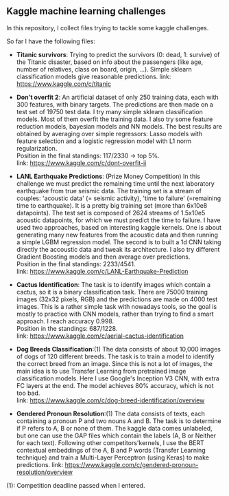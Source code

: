 ## Kaggle machine learning challenges

In this repository, I collect files trying to tackle some kaggle challenges.

So far I have the following files:

- **Titanic survivors**: Trying to predict the survivors (0: dead, 1: survive) of the Titanic disaster, based on info about the passengers (like age, number of relatives, class on board, origin, ...).  Simple sklearn classification models give reasonable predictions.
    link: https://www.kaggle.com/c/titanic

- **Don't overfit 2**: An artificial dataset of only 250 training data, each with 300 features, with binary targets. The predictions are then made on a test set of 19750 test data. I try many simple sklearn classification models. Most of them overfit the training data. I also try some feature reduction models, bayesian models and NN models. The best results are obtained by averaging over simple regressors: Lasso models with feature selection and a logistic regression model with L1 norm regularization.  
Position in the final standings: 117/2330 -> top 5%.  
    link: https://www.kaggle.com/c/dont-overfit-ii

- **LANL Earthquake Predictions**: (Prize Money Competition) In this challenge we must predict the remaining time until the next laboratory earthquake from true seismic data. The training set is a stream of couples: 'acoustic data' (= seismic activity), 'time to failure' (=remaining time to earthquake).  It is a pretty big training set (more than 6x10e8 datapoints). The test set is composed of 2624 streams of 1.5x10e5 acoustic datapoints, for which we must predict the time to failure. 
I have used two approaches, based on interesting kaggle kernels. One is about generating many new features from the acoustic data and then running a simple LGBM regression model. The second is to built a 1d CNN taking directly the accoustic data and tweak its architecture. I also try different Gradient Boosting models and then average over predictions.  
Position in the final standings: 2233/4541.  
    link: https://www.kaggle.com/c/LANL-Earthquake-Prediction

- **Cactus Identification**: The task is to identify images which contain a cactus, so it is a binary classification task. There are 75000 training images (32x32 pixels, RGB) and the predictions are made on 4000 test images. 
This is a rather simple task with nowadays tools, so the goal is mostly to practice with CNN models, rather than trying to find a smart approach. I reach accuracy 0.998.  
Position in the standings: 687/1228.  
    link: https://www.kaggle.com/c/aerial-cactus-identification

- **Dog Breeds Classification**:(1) The data consists of about 10,000 images of dogs of 120 different breeds. The task is to train a model to identify the correct breed from an image. Since this is not a lot of images, the main idea is to use Transfer Learning from pretrained image classification models. Here I use Google's Inception V3 CNN, with extra FC layers at the end. The model achieves 80% accuracy, which is not too bad.   
    link: https://www.kaggle.com/c/dog-breed-identification/overview

- **Gendered Pronoun Resolution**:(1) The data consists of texts, each containing a pronoun P and two nouns A and B. The task is to determine if P refers to A, B or none of them. The kaggle data comes unlabeled, but one can use the GAP files which contain the labels (A, B or Neither for each text). Following other competitors'kernels, I use the BERT contextual embeddings of the A, B and P words (Transfer Learning technique) and train a Multi-Layer Perceptron (using Keras) to make predictions. 
    link: https://www.kaggle.com/c/gendered-pronoun-resolution/overview
    
    
(1): Competition deadline passed when I entered. 

